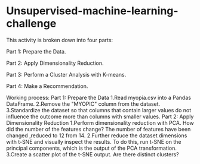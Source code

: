 # Unsupervised-machine-learning-challenge
This activity is broken down into four parts:

Part 1: Prepare the Data.

Part 2: Apply Dimensionality Reduction.

Part 3: Perform a Cluster Analysis with K-means.

Part 4: Make a Recommendation.

Working process:
Part 1: Prepare the Data
1.Read myopia.csv into a Pandas DataFrame.
2.Remove the "MYOPIC" column from the dataset.
3.Standardize the dataset so that columns that contain larger values do not influence the outcome more than columns with smaller values.
Part 2: Apply Dimensionality Reduction
1.Perform dimensionality reduction with PCA. How did the number of the features change?
The number of features have been changed ,reduced to 12 from 14.
2.Further reduce the dataset dimensions with t-SNE and visually inspect the results.
 To do this, run t-SNE on the principal components, which is the output of the PCA transformation.
3.Create a scatter plot of the t-SNE output. Are there distinct clusters? 
